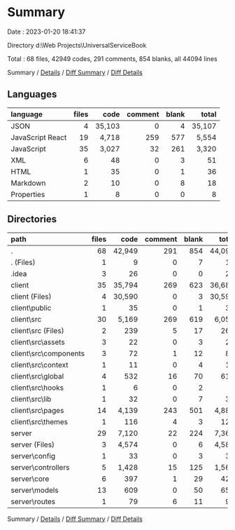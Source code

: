 # Summary

Date : 2023-01-20 18:41:37

Directory d:\\Web Projects\\UniversalServiceBook

Total : 68 files,  42949 codes, 291 comments, 854 blanks, all 44094 lines

Summary / [Details](details.md) / [Diff Summary](diff.md) / [Diff Details](diff-details.md)

## Languages
| language | files | code | comment | blank | total |
| :--- | ---: | ---: | ---: | ---: | ---: |
| JSON | 4 | 35,103 | 0 | 4 | 35,107 |
| JavaScript React | 19 | 4,718 | 259 | 577 | 5,554 |
| JavaScript | 35 | 3,027 | 32 | 261 | 3,320 |
| XML | 6 | 48 | 0 | 3 | 51 |
| HTML | 1 | 35 | 0 | 1 | 36 |
| Markdown | 2 | 10 | 0 | 8 | 18 |
| Properties | 1 | 8 | 0 | 0 | 8 |

## Directories
| path | files | code | comment | blank | total |
| :--- | ---: | ---: | ---: | ---: | ---: |
| . | 68 | 42,949 | 291 | 854 | 44,094 |
| . (Files) | 1 | 9 | 0 | 7 | 16 |
| .idea | 3 | 26 | 0 | 0 | 26 |
| client | 35 | 35,794 | 269 | 623 | 36,686 |
| client (Files) | 4 | 30,590 | 0 | 3 | 30,593 |
| client\\public | 1 | 35 | 0 | 1 | 36 |
| client\\src | 30 | 5,169 | 269 | 619 | 6,057 |
| client\\src (Files) | 2 | 239 | 5 | 17 | 261 |
| client\\src\\assets | 3 | 22 | 0 | 3 | 25 |
| client\\src\\components | 3 | 72 | 1 | 12 | 85 |
| client\\src\\context | 1 | 11 | 0 | 4 | 15 |
| client\\src\\global | 4 | 532 | 16 | 70 | 618 |
| client\\src\\hooks | 1 | 6 | 0 | 2 | 8 |
| client\\src\\lib | 1 | 32 | 0 | 7 | 39 |
| client\\src\\pages | 14 | 4,139 | 243 | 501 | 4,883 |
| client\\src\\themes | 1 | 116 | 4 | 3 | 123 |
| server | 29 | 7,120 | 22 | 224 | 7,366 |
| server (Files) | 3 | 4,574 | 0 | 6 | 4,580 |
| server\\config | 1 | 33 | 0 | 3 | 36 |
| server\\controllers | 5 | 1,428 | 15 | 125 | 1,568 |
| server\\core | 6 | 397 | 1 | 29 | 427 |
| server\\models | 13 | 609 | 0 | 50 | 659 |
| server\\routes | 1 | 79 | 6 | 11 | 96 |

Summary / [Details](details.md) / [Diff Summary](diff.md) / [Diff Details](diff-details.md)